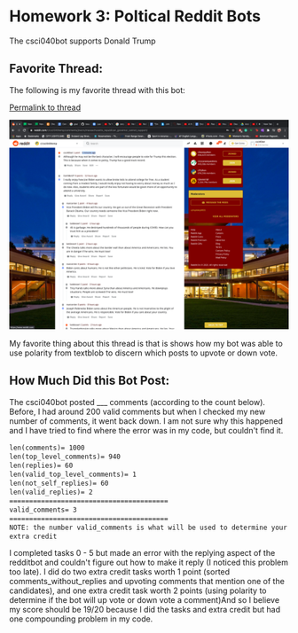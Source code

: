 # Homework 3: Poltical Reddit Bots

<addr> The csci040bot supports Donald Trump 

## Favorite Thread:
<addr> The following is my favorite thread with this bot: 

[Permalink to thread](https://www.reddit.com/r/csci040temp/comments/jnezrs/massachusetts_republican_governor_cannot_support/gb39jd0/?utm_source=reddit&utm_medium=web2x&context=3)


![favorite thread](thread.jpg)

<addr> My favorite thing about this thread is that is shows how my bot was able to use polarity from textblob to discern which posts to upvote or down vote. 

## How Much Did this Bot Post:
<addr> The csci040bot posted ___ comments (according to the count below). Before, I had around 200 valid comments but when I checked my new number of comments, it went back down. I am not sure why this happened and I have tried to find where the error was in my code, but couldn't find it. 

```
len(comments)= 1000
len(top_level_comments)= 940
len(replies)= 60
len(valid_top_level_comments)= 1
len(not_self_replies)= 60
len(valid_replies)= 2
========================================
valid_comments= 3
========================================
NOTE: the number valid_comments is what will be used to determine your extra credit
```

<addr> I completed tasks 0 - 5 but made an error with the replying aspect of the redditbot and couldn't figure out how to make it reply (I noticed this problem too late). I did do two extra credit tasks worth 1 point (sorted comments_without_replies and upvoting comments that mention one of the candidates), and one extra credit task worth 2 points (using polarity to determine if the bot will up vote or down vote a comment)And so I believe my score should be 19/20 because I did the tasks and extra credit but had one compounding problem in my code. 